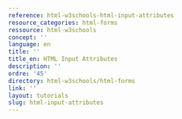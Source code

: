 ```yaml
---
reference: html-w3schools-html-input-attributes
resource_categories: html-forms
ressource: html-w3schools
concept: ''
language: en
title: ''
title_en: HTML Input Attributes
description: ''
ordre: '45'
directory: html-w3schools/html-forms
link: ''
layout: tutorials
slug: html-input-attributes
---
```

